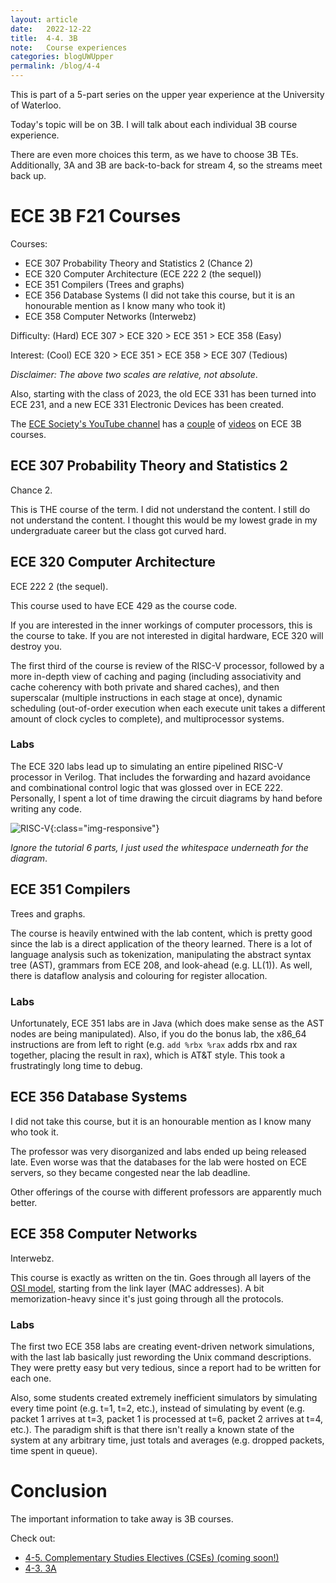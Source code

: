 ```yaml
---
layout: article
date:   2022-12-22
title:  4-4. 3B
note:   Course experiences
categories: blogUWUpper
permalink: /blog/4-4
---
```

This is part of a 5-part series on the upper year experience at the University of Waterloo.

Today's topic will be on 3B. I will talk about each individual 3B course experience.

There are even more choices this term, as we have to choose 3B TEs. Additionally, 3A and 3B are back-to-back for stream 4, so the streams meet back up.

# ECE 3B F21 Courses

Courses:

* ECE 307 Probability Theory and Statistics 2 (Chance 2)
* ECE 320 Computer Architecture (ECE 222 2 (the sequel))
* ECE 351 Compilers (Trees and graphs)
* ECE 356 Database Systems (I did not take this course, but it is an honourable mention as I know many who took it)
* ECE 358 Computer Networks (Interwebz)

Difficulty: (Hard) ECE 307 > ECE 320 > ECE 351 > ECE 358 (Easy)

Interest: (Cool) ECE 320 > ECE 351 > ECE 358 > ECE 307 (Tedious)

*Disclaimer: The above two scales are relative, not absolute*.

Also, starting with the class of 2023, the old ECE 331 has been turned into ECE 231, and a new ECE 331 Electronic Devices has been created.

The [ECE Society's YouTube channel](https://www.youtube.com/@uwecesociety1593) has a [couple](https://www.youtube.com/watch?v=jedpzHbDzXQ) of [videos](https://www.youtube.com/watch?v=qK0e6R6kqlY) on ECE 3B courses.

## ECE 307 Probability Theory and Statistics 2

Chance 2.

This is THE course of the term. I did not understand the content. I still do not understand the content. I thought this would be my lowest grade in my undergraduate career but the class got curved hard.

## ECE 320 Computer Architecture

ECE 222 2 (the sequel).

This course used to have ECE 429 as the course code.

If you are interested in the inner workings of computer processors, this is the course to take. If you are not interested in digital hardware, ECE 320 will destroy you.

The first third of the course is review of the RISC-V processor, followed by a more in-depth view of caching and paging (including associativity and cache coherency with both private and shared caches), and then superscalar (multiple instructions in each stage at once), dynamic scheduling (out-of-order execution when each execute unit takes a different amount of clock cycles to complete), and multiprocessor systems.

### Labs

The ECE 320 labs lead up to simulating an entire pipelined RISC-V processor in Verilog. That includes the forwarding and hazard avoidance and combinational control logic that was glossed over in ECE 222. Personally, I spent a lot of time drawing the circuit diagrams by hand before writing any code.

![RISC-V](/images/ECE320_Lab.jpg){:class="img-responsive"}

*Ignore the tutorial 6 parts, I just used the whitespace underneath for the diagram*.

## ECE 351 Compilers

Trees and graphs.

The course is heavily entwined with the lab content, which is pretty good since the lab is a direct application of the theory learned. There is a lot of language analysis such as tokenization, manipulating the abstract syntax tree (AST), grammars from ECE 208, and look-ahead (e.g. LL(1)). As well, there is dataflow analysis and colouring for register allocation.

### Labs

Unfortunately, ECE 351 labs are in Java (which does make sense as the AST nodes are being manipulated). Also, if you do the bonus lab, the x86_64 instructions are from left to right (e.g. `add %rbx %rax` adds rbx and rax together, placing the result in rax), which is AT&T style. This took a frustratingly long time to debug.

## ECE 356 Database Systems

I did not take this course, but it is an honourable mention as I know many who took it.

The professor was very disorganized and labs ended up being released late. Even worse was that the databases for the lab were hosted on ECE servers, so they became congested near the lab deadline.

Other offerings of the course with different professors are apparently much better.

## ECE 358 Computer Networks

Interwebz.

This course is exactly as written on the tin. Goes through all layers of the [OSI model](https://en.wikipedia.org/wiki/OSI_model), starting from the link layer (MAC addresses). A bit memorization-heavy since it's just going through all the protocols.

### Labs

The first two ECE 358 labs are creating event-driven network simulations, with the last lab basically just rewording the Unix command descriptions. They were pretty easy but very tedious, since a report had to be written for each one.

Also, some students created extremely inefficient simulators by simulating every time point (e.g. t=1, t=2, etc.), instead of simulating by event (e.g. packet 1 arrives at t=3, packet 1 is processed at t=6, packet 2 arrives at t=4, etc.). The paradigm shift is that there isn't really a known state of the system at any arbitrary time, just totals and averages (e.g. dropped packets, time spent in queue).

# Conclusion

The important information to take away is 3B courses.

Check out:

* [4-5. Complementary Studies Electives (CSEs) (coming soon!)](/blog)
* [4-3. 3A](/blog/4-3)
